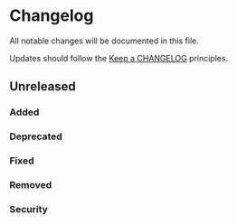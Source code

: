 # Changelog

All notable changes will be documented in this file.

Updates should follow the [Keep a CHANGELOG](http://keepachangelog.com/) principles.

## Unreleased

### Added

### Deprecated

### Fixed

### Removed

### Security

